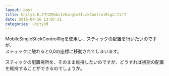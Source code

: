 ```yaml
---
layout: post
title: Unity4.6.3でのMobileSingleStickControlRigについて
date: 2015-04-16 13:07:31
categories: unity3d
---
```

<!-- {% raw %} -->
<p>MobileSingleStickControlRigを使用し、スティックの配置を行いたいのですが、<br>
スティックに触れると0,0の座標に移動されてしまいます。</p>

<p>スティックの配置場所を、そのまま維持したいのですが、どうすれば初期の配置を維持することができるのでしょうか。</p>
<!-- {% endraw %} -->
